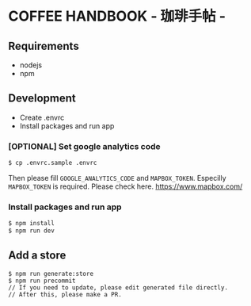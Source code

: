 # COFFEE HANDBOOK - 珈琲手帖 -

## Requirements

- nodejs
- npm

## Development

- Create .envrc
- Install packages and run app

### [OPTIONAL] Set google analytics code

```sh
$ cp .envrc.sample .envrc
```

Then please fill `GOOGLE_ANALYTICS_CODE` and `MAPBOX_TOKEN`.
Especilly `MAPBOX_TOKEN` is required.
Please check here. https://www.mapbox.com/

### Install packages and run app

```sh
$ npm install
$ npm run dev
```

## Add a store

```
$ npm run generate:store
$ npm run precommit
// If you need to update, please edit generated file directly.
// After this, please make a PR.
```
